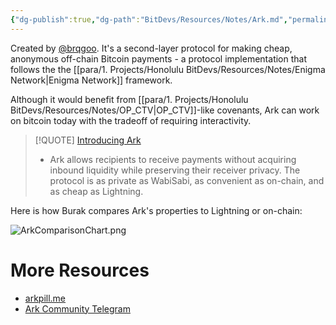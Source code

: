 ```yaml
---
{"dg-publish":true,"dg-path":"BitDevs/Resources/Notes/Ark.md","permalink":"/bit-devs/resources/notes/ark/","title":"Ark","noteIcon":"3","created":"2023-05-25T08:46:04.999-10:00","updated":"2023-05-25T10:48:21.577-10:00"}
---
```



Created by [@brqgoo](https://twitter.com/brqgoo). It's a second-layer protocol for making cheap, anonymous off-chain Bitcoin payments - a protocol implementation that follows the the [[para/1. Projects/Honolulu BitDevs/Resources/Notes/Enigma Network\|Enigma Network]] framework.

Although it would benefit from [[para/1. Projects/Honolulu BitDevs/Resources/Notes/OP_CTV\|OP_CTV]]-like covenants, Ark can work on bitcoin today with the tradeoff of requiring interactivity.

> [!QUOTE] [Introducing Ark](https://burakkeceli.medium.com/introducing-ark-6f87ae45e272)
> - Ark allows recipients to receive payments without acquiring inbound liquidity while preserving their receiver privacy. The protocol is as private as WabiSabi, as convenient as on-chain, and as cheap as Lightning.

Here is how Burak compares Ark's properties to Lightning or on-chain:

![ArkComparisonChart.png](/img/user/para/artifacts/ArkComparisonChart.png)



# More Resources
- [arkpill.me](https://www.arkpill.me/)
- [Ark Community Telegram](https://t.me/ark_network_community)